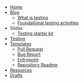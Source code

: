 <!-- docs/_sidebar.md -->

* [Home](/)
* [Blog](blog/readme.md)
  * [What is testing](blog/what-is-testing.md)
  * [Foundational testing activities](blog/foundational-testing-activities.md)
* Slides
  * [Testing starter kit](slides/testing-starter-kit.html)
* [Testing](testing.md)
* [Templates](templates/readme.md)
    * [Pull Request](templates/pull-request.md)
    * [Bug Report](templates/bug-report.md)
    * [Entrypoint](templates/entrypoint.md)
    * [Repository Readme](templates/repo-readme.md)
* [Resources](resources.md)
* [Drafts](drafts.md)
